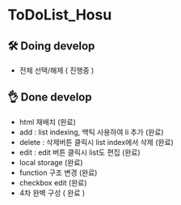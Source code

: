 ﻿
# ToDoList_Hosu

## 🛠 Doing develop
- 전체 선택/해제 ( 진행중 )

## 👌 Done develop

- html 재배치 (완료)
- add : list indexing, 백틱 사용하여 li 추가 (완료)
- delete : 삭제버튼 클릭시 list index에서 삭제 (완료)
- edit : edit 버튼 클릭시 list도 편집 (완료)
- local storage (완료)
- function 구조 변경 (완료)
- checkbox edit (완료)
- 4차 완벽 구성 ( 완료 )